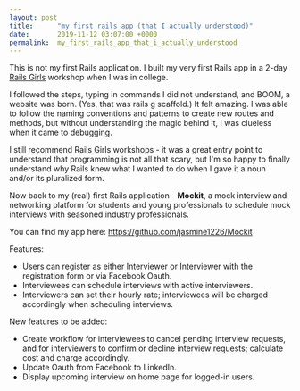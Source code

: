 ```yaml
---
layout: post
title:      "my first rails app (that I actually understood)"
date:       2019-11-12 03:07:00 +0000
permalink:  my_first_rails_app_that_i_actually_understood
---
```




This is not my first Rails application. I built my very first Rails app in a 2-day [Rails Girls](http://railsgirls.com/) workshop when I was in college.

I followed the steps, typing in commands I did not understand, and BOOM, a website was born. (Yes, that was rails g scaffold.) It felt amazing. I was able to follow the naming conventions and patterns to create new routes and methods, but without understanding the magic behind it, I was clueless when it came to debugging. 

I still recommend Rails Girls workshops - it was a great entry point to understand that programming is not all that scary, but I'm so happy to finally understand why Rails knew what I wanted to do when I gave it a noun and/or its pluralized form.

Now back to my (real) first Rails application - **Mockit**, a mock interview and networking platform for students and young professionals to schedule mock interviews with seasoned industry professionals.


You can find my app here: https://github.com/jasmine1226/Mockit


Features:
* Users can register as either Interviewer or Interviewer with the registration form or via Facebook Oauth.
* Interviewees can schedule interviews with active interviewers. 
* Interviewers can set their hourly rate; interviewees will be charged accordingly when scheduling interviews.

New features to be added:
* Create workflow for interviewees to cancel pending interview requests, and for interviewers to confirm or decline interview requests; calculate cost and charge accordingly.
* Update Oauth from Facebook to LinkedIn.
* Display upcoming interview on home page for logged-in users.










